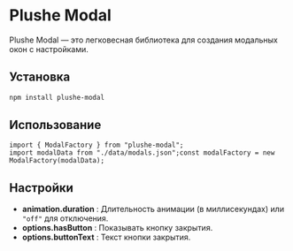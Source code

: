 # Plushe Modal

Plushe Modal — это легковесная библиотека для создания модальных окон с настройками.

## Установка

```bash
npm install plushe-modal
```

## Использование

```
import { ModalFactory } from "plushe-modal";
import modalData from "./data/modals.json";const modalFactory = new ModalFactory(modalData);
```

## Настройки

* **animation.duration** : Длительность анимации (в миллисекундах) или `"off"` для отключения.
* **options.hasButton** : Показывать кнопку закрытия.
* **options.buttonText** : Текст кнопки закрытия.
